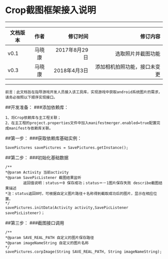 # Crop截图框架接入说明
***
| 文档版本     | 作者          | 修订时间 | 修订内容 |
| ----------- |:-------------:| -----:|--------:|
|  v0.1   | 马晓康 | 2017年8月29日 | 选取照片并截图功能|    
|  v0.3   | 马晓康 | 2018年4月3日 | 添加相机拍照功能，接口未变更|
***
```
前言：此文档旨在指导游戏开发人员接入该工具库，实现游戏中获取android系统图片的需求，请务必按照以下顺序实现接口。
```
##开发准备：
###添加依赖库：
```
1、将Crop依赖库与主工程关联；
2、在主工程的project.properties文件中加入manifestmerger.enabled=true配置完成manifest与依赖库关联。
```

##第一步：
###获取依赖库基础实例：
```
SavePictures savePictures = SavePictures.getInstance();
```
##第二步：
###初始化基础数据

```
/**
*@param Activity 当前activity
*@param SavePicListener 截图结果监听 
        返回值说明：status＝0 保存成功；status＝－1图片保存失败	describe截图结果描述
*注：status返回0时，可根据自定义图片路径＋名称得到截取成功后的图片，显示在相应位置。
*/
savePictures.initData(Activity activity,SavePicListener savePicListener)；
```
##第三步：
###截图接口调用
```
/**
*@param SAVE_REAL_PATH 自定义的图片保存路径
*@param imageNameString 自定义的图片名称
*/
savePictures.corpImage(String SAVE_REAL_PATH, String imageNameString);
```